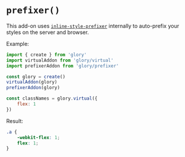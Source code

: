 # `prefixer()`

This add-on uses [`inline-style-prefixer`](https://github.com/rofrischmann/inline-style-prefixer) internally to auto-prefix your styles on the server and browser.

Example:

```javascript
import { create } from 'glory'
import virtualAddon from 'glory/virtual'
import prefixerAddon from 'glory/prefixer'

const glory = create()
virtualAddon(glory)
prefixerAddon(glory)

const classNames = glory.virtual({
    flex: 1
})
```

Result:

```css
.a {
    -webkit-flex: 1;
    flex: 1;
}
```
